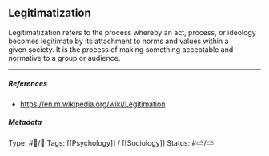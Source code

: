 ## Legitimatization  # 

Legitimatization refers to the process whereby an act, process, or ideology becomes legitimate by its attachment to norms and values within a given society. It is the process of making something acceptable and normative to a group or audience.

___

##### References

- https://en.m.wikipedia.org/wiki/Legitimation

##### Metadata

Type: #🔵/🔵 
Tags: [[Psychology]] / [[Sociology]]
Status: #⛅️/⛅️